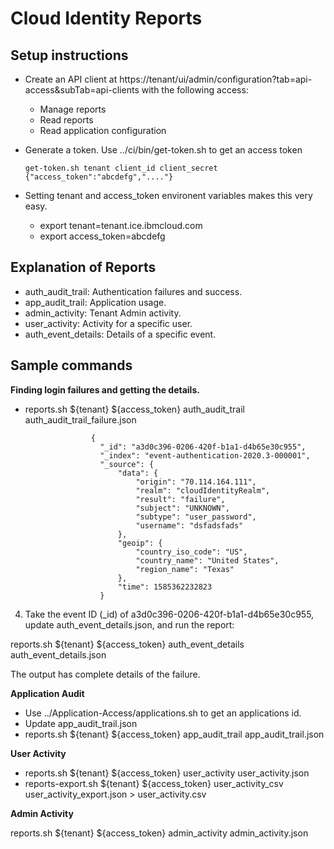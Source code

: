 # Cloud Identity Reports

## Setup instructions

* Create an API client at https://tenant/ui/admin/configuration?tab=api-access&subTab=api-clients with the following access:
   * Manage reports
   * Read reports
   * Read application configuration
* Generate a token.  Use ../ci/bin/get-token.sh to get an access token

      get-token.sh tenant client_id client_secret
      {"access_token":"abcdefg","...."}

* Setting tenant and access_token environent variables makes this very easy.
  * export tenant=tenant.ice.ibmcloud.com
  * export access_token=abcdefg

## Explanation of Reports
* auth_audit_trail: Authentication failures and success.
* app_audit_trail: Application usage.
* admin_activity: Tenant Admin activity.
* user_activity: Activity for a specific user.
* auth_event_details: Details of a specific event.

## Sample commands

**Finding login failures and getting the details.**

* reports.sh ${tenant} ${access_token} auth_audit_trail auth_audit_trail_failure.json

```
                  {
                    "_id": "a3d0c396-0206-420f-b1a1-d4b65e30c955",
                    "_index": "event-authentication-2020.3-000001",
                    "_source": {
                        "data": {
                            "origin": "70.114.164.111",
                            "realm": "cloudIdentityRealm",
                            "result": "failure",
                            "subject": "UNKNOWN",
                            "subtype": "user_password",
                            "username": "dsfadsfads"
                        },
                        "geoip": {
                            "country_iso_code": "US",
                            "country_name": "United States",
                            "region_name": "Texas"
                        },
                        "time": 1585362232823
                    }
```                 
                    
4) Take the event ID (_id) of a3d0c396-0206-420f-b1a1-d4b65e30c955, update auth_event_details.json, and run the report:

reports.sh ${tenant} ${access_token} auth_event_details auth_event_details.json

The output has complete details of the failure.

**Application Audit**

* Use ../Application-Access/applications.sh to get an applications id.
* Update app_audit_trail.json
* reports.sh ${tenant} ${access_token} app_audit_trail app_audit_trail.json

**User Activity**

* reports.sh ${tenant} ${access_token} user_activity user_activity.json
* reports-export.sh ${tenant} ${access_token} user_activity_csv user_activity_export.json  > user_activity.csv

**Admin Activity**

reports.sh ${tenant} ${access_token} admin_activity admin_activity.json
